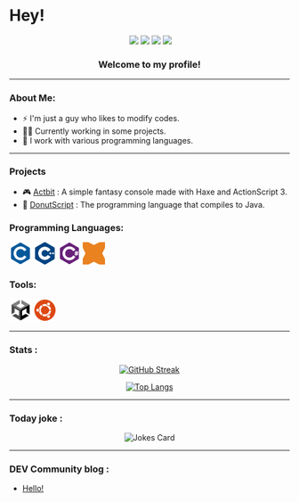 # Hey!
<div align="center">
  <div id="badges">
   <img src="https://komarev.com/ghpvc/?username=Witherbear&style=flat-square&color=blue" alt=""/>
   <img src="https://img.shields.io/github/followers/Witherbear?style=flat-square">
   <img src="https://img.shields.io/github/stars/Witherbear?style=flat-square">
   <img src="https://img.shields.io/twitter/follow/witherbearofc?style=flat-square">
   <img src="https://img.shields.io/reddit/user-karma/combined/WitherbearOfc?style=flat-square">
  </div>
  <h3>Welcome to my profile!</h3>
</div>

---
### About Me:

- :zap: I'm just a guy who likes to modify codes.
- :man_technologist: Currently working in some projects.
- :balloon: I work with various programming languages.

---

### Projects

- 🎮 [Actbit](https://github.com/flashcontent/actbit) : A simple fantasy console made with Haxe and ActionScript 3.
- 🍩 [DonutScript](https://github.com/flashcontent/donutscript) : The programming language that compiles to Java.

### Programming Languages:
<div>
  <img src="https://github.com/devicons/devicon/blob/master/icons/c/c-plain.svg" width="40" height="40">
  <img src="https://github.com/devicons/devicon/blob/master/icons/cplusplus/cplusplus-plain.svg" width="40" height="40">
  <img src="https://github.com/devicons/devicon/blob/master/icons/csharp/csharp-plain.svg" width="40" height="40">
  <img src="https://github.com/devicons/devicon/blob/master/icons/haxe/haxe-plain.svg" width="40" height="40">
</div>


### Tools:
<div>
  <img src="https://github.com/devicons/devicon/blob/master/icons/unity/unity-original.svg" width="40" height="40">
  <img src="https://github.com/devicons/devicon/blob/master/icons/ubuntu/ubuntu-plain.svg" width="40" height="40">
</div>

---

### Stats :
<div align="center">
  
[![GitHub Streak](https://github-readme-stats.vercel.app/api?username=Witherbear&show_icons=true&theme=radical)](https://github.com/anuraghazra/github-readme-stats) <br>

[![Top Langs](https://github-readme-stats.vercel.app/api/top-langs/?username=Witherbear&layout=compact&theme=radical)](https://github.com/anuraghazra/github-readme-stats)
  
</div>

---
### Today joke :
<div align="center">
  
![Jokes Card](https://readme-jokes.vercel.app/api)
  
</div>

---

### DEV Community blog :
<!-- BLOG-POST-LIST:START -->
- [Hello!](https://dev.to/witherbear/hello-29l5)
<!-- BLOG-POST-LIST:END -->

